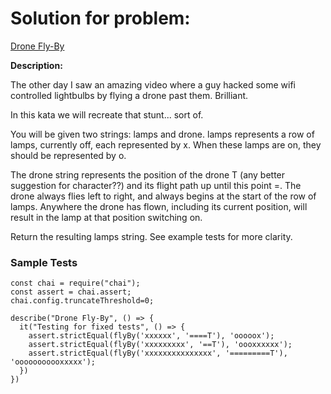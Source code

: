 # Solution for problem:

[Drone Fly-By](https://www.codewars.com/kata/58356a94f8358058f30004b5)

**Description:**

The other day I saw an amazing video where a guy hacked some wifi controlled lightbulbs by flying a drone past them. Brilliant.

In this kata we will recreate that stunt... sort of.

You will be given two strings: lamps and drone. lamps represents a row of lamps, currently off, each represented by x. When these lamps are on, they should be represented by o.

The drone string represents the position of the drone T (any better suggestion for character??) and its flight path up until this point =. The drone always flies left to right, and always begins at the start of the row of lamps. Anywhere the drone has flown, including its current position, will result in the lamp at that position switching on.

Return the resulting lamps string. See example tests for more clarity.

### Sample Tests

```plaintext
const chai = require("chai");
const assert = chai.assert;
chai.config.truncateThreshold=0;

describe("Drone Fly-By", () => {
  it("Testing for fixed tests", () => {
    assert.strictEqual(flyBy('xxxxxx', '====T'), 'ooooox');
    assert.strictEqual(flyBy('xxxxxxxxx', '==T'), 'oooxxxxxx');
    assert.strictEqual(flyBy('xxxxxxxxxxxxxxx', '=========T'), 'ooooooooooxxxxx');
  })
})
```
